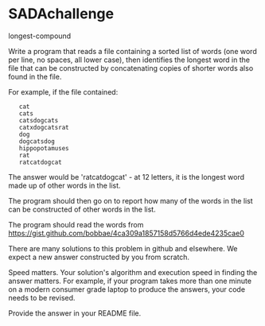 # SADAchallenge
longest-compound

Write a program that reads a file containing a sorted list of words (one word per line, no spaces, all lower case), then identifies the longest word in the file that can be constructed by concatenating copies of shorter words also found in the file.

For example, if the file contained:

       cat
       cats
       catsdogcats
       catxdogcatsrat
       dog
       dogcatsdog
       hippopotamuses
       rat
       ratcatdogcat

The answer would be 'ratcatdogcat' - at 12 letters, it is the longest word made up of other words in the list.

The program should then go on to report how many of the words in the list can be constructed of other words in the list.

The program should read the words from https://gist.github.com/bobbae/4ca309a1857158d5766d4ede4235cae0

There are many solutions to this problem in github and elsewhere. We expect a new answer constructed by you from scratch.

Speed matters. Your solution's algorithm and execution speed in finding the answer matters. For example, if your program takes more than one minute on a modern consumer grade laptop to produce the answers, your code needs to be revised.

Provide the answer in your README file.
